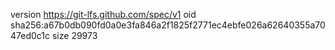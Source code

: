 version https://git-lfs.github.com/spec/v1
oid sha256:a67b0db090fd0a0e3fa846a2f1825f2771ec4ebfe026a62640355a7047ed0c1c
size 29973
